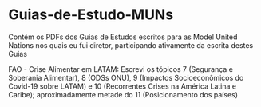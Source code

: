 # Guias-de-Estudo-MUNs
Contém os PDFs dos Guias de Estudos escritos para as Model United Nations nos quais eu fui diretor, participando ativamente da escrita destes Guias

FAO - Crise Alimentar em LATAM: Escrevi os tópicos 7 (Segurança e Soberania Alimentar), 8 (ODSs ONU), 9 (Impactos Socioeconômicos do Covid-19 sobre LATAM) e 10 (Recorrentes Crises na América Latina e Caribe); aproximadamente metade do 11 (Posicionamento dos países)
